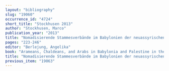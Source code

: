 ```yaml
---
layout: "bibliography"
slug: "19060"
occurrence_id: "4724"
short_title: "Stockhusen 2013"
author: "Stockhusen, Marco"
publication_year: "2013"
title: "Nomadisierende Stammesverbände im Babylonien der neuassyrischen und neubabylonischen Zeit: das Beispiel der Dam’nu"
pages: "223-246"
editor: "Berlejung, Angelika"
book: "Arameans, Chaldeans, and Arabs in Babylonia and Palestine in the First Millennium B.C., Leipziger Altorientalische Studien 3 (Wiesbaden)"
title: "Nomadisierende Stammesverbände im Babylonien der neuassyrischen und neubabylonischen Zeit: das Beispiel der Dam’nu"
previous_item: "19063"
---
```

